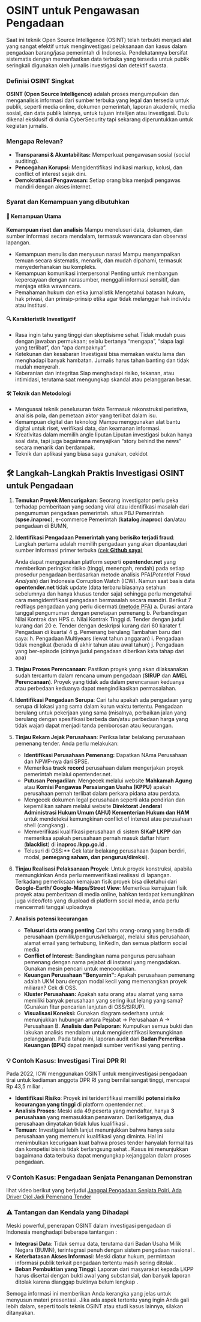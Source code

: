 # **OSINT untuk Pengawasan Pengadaan**

 Saat ini teknik Open Source Intelligence (OSINT) telah terbukti menjadi alat yang sangat efektif untuk menginvestigasi pelaksanaan dan kasus dalam pengadaan barang/jasa pemerintah di Indonesia. Pendekatannya bersifat sistematis dengan memanfaatkan data terbuka yang tersedia untuk publik seringkali digunakan oleh jurnalis investigasi dan detektif swasta.

### **Definisi OSINT Singkat**

   **OSINT (Open Source Intelligence)** adalah proses mengumpulkan dan menganalisis informasi dari sumber terbuka yang legal dan tersedia untuk publik, seperti media online, dokumen pemerintah, laporan akademik, media sosial, dan data publik lainnya, untuk tujuan intelijen atau investigasi.
   Dulu dikenal eksklusif di dunia CyberSecurity tapi sekarang diperuntukkan untuk kegiatan jurnalis.

### **Mengapa Relevan?**

* **Transparansi & Akuntabilitas:** Memperkuat pengawasan sosial (social auditing).
* **Pencegahan Korupsi:** Mengidentifikasi indikasi markup, kolusi, dan conflict of interest sejak dini.
* **Demokratisasi Pengawasan:** Setiap orang bisa menjadi pengawas mandiri dengan akses internet.

### **Syarat dan Kemampuan yang dibutuhkan**

#### 🧠 **Kemampuan Utama**

**Kemampuan riset dan analisis**
Mampu menelusuri data, dokumen, dan sumber informasi secara mendalam, termasuk wawancara dan observasi lapangan.

- Kemampuan menulis dan menyusun narasi
  Mampu menyampaikan temuan secara sistematis, menarik, dan mudah dipahami, termasuk menyederhanakan isu kompleks.
- Kemampuan komunikasi interpersonal
  Penting untuk membangun kepercayaan dengan narasumber, menggali informasi sensitif, dan menjaga etika wawancara.
- Pemahaman hukum dan etika jurnalistik
  Mengetahui batasan hukum, hak privasi, dan prinsip-prinsip etika agar tidak melanggar hak individu atau institusi.

#### 🔍 Karakteristik Investigatif

- Rasa ingin tahu yang tinggi dan skeptisisme sehat
  Tidak mudah puas dengan jawaban permukaan; selalu bertanya “mengapa”, “siapa lagi yang terlibat”, dan “apa dampaknya”.
- Ketekunan dan kesabaran
  Investigasi bisa memakan waktu lama dan menghadapi banyak hambatan. Jurnalis harus tahan banting dan tidak mudah menyerah.
- Keberanian dan integritas
  Siap menghadapi risiko, tekanan, atau intimidasi, terutama saat mengungkap skandal atau pelanggaran besar.

#### 🛠️ Teknik dan Metodologi

- Menguasai teknik penelusuran fakta
  Termasuk rekonstruksi peristiwa, analisis pola, dan pemetaan aktor yang terlibat dalam isu.
- Kemampuan digital dan teknologi
  Mampu menggunakan alat bantu digital untuk riset, verifikasi data, dan keamanan informasi.
- Kreativitas dalam memilih angle liputan
  Liputan investigasi bukan hanya soal data, tapi juga bagaimana menyajikan “story behind the news” secara menarik dan berdampak.
- Teknik dan aplikasi yang biasa saya gunakan, cekidot

## 🛠️ Langkah-Langkah Praktis Investigasi OSINT untuk Pengadaan

1. **Temukan Proyek Mencurigakan:**
   Seorang investigator perlu peka terhadap pemberitaan yang sedang viral atau identifikasi masalah dari pengumuman pengadaan pemerintah.
   situs PBJ Pemerintah (**spse.inaproc**), e-commerce Pemerintah (**katalog.inaproc**) dan/atau pengadaan di BUMN,
2. **Identifikasi Pengadaan Pemerintah yang berisiko terjadi fraud**:
   Langkah pertama adalah memilih pengadaan yang akan dipantau,dari sumber informasi primer terbuka
   [(cek **Github saya**)](github%20OSINT%20source%204%20national%20eprocurement.md)

   Anda dapat menggunakan platform seperti **opentender.net** yang memberikan peringkat risiko (tinggi, menengah, rendah) pada setiap prosedur pengadaan berdasarkan metode analisis PFA(*Potential Fraud Analysis*) dari Indonesia Corruption Watch (ICW). Namun saat basis data **opentender.net** tidak update (data terbaru biasanya setahun sebelumnya dan hanya khusus tender saja) sehingga perlu mengetahui cara mengidentifikasi pengadaan bermasalah secara mandiri.
   Berikut 7 redflags pengadaan yang perlu dicermati:([metode PFA](https://www.opentender.net/method))
   a. Durasi antara tanggal pengumuman dengan penetapan pemenang
   b. Perbandingan Nilai Kontrak dan HPS
   c. Nilai Kontrak Tinggi
   d. Tender dengan judul kurang dari 20
   e. Tender dengan deskripsi kurang dari 60 karater
   f. Pengadaan di kuartal 4
   g. Pemenang berulang
   Tambahan baru dari saya:
   h. Pengadaan Multiyears (lewat tahun anggaran)
   i. Pengadaan tidak mengikat (berada di akhir tahun atau awal tahun)
   j. Pengadaan yang ber-episode (cirinya judul pengadaan diberikan kata tahap dari apa)
3. **Tinjau Proses Perencanaan**:
   Pastikan proyek yang akan dilaksanakan sudah tercantum dalam rencana umum pengadaan (**SIRUP** dan **AMEL Perencanaan**). Proyek yang tidak ada dalam perencanaan keduanya atau perbedaan keduanya dapat mengindikasikan permasalahan.
4. **Identifikasi Pengadaan Serupa**: Cari tahu apakah ada pengadaan yang serupa di lokasi yang sama dalam kurun waktu tertentu. Pengadaan berulang untuk pekerjaan yang sama (misalnya, perbaikan jalan yang berulang dengan spesifikasi berbeda dan/atau perbedaan harga yang tidak wajar) dapat menjadi tanda pemborosan atau kecurangan.
5. **Tinjau Rekam Jejak Perusahaan**: Periksa latar belakang perusahaan pemenang tender. Anda perlu melakukan:

   - **Identifikasi Perusahaan Pemenang:** Dapatkan NAma Perusahaan dan NPWP-nya dari SPSE.
   - Memeriksa **track record** perusahaan dalam mengerjakan proyek pemerintah melalui opentender.net.
   - **Putusan Pengadilan**: Mengecek melalui website **Mahkamah Agung** atau **Komisi Pengawas Persaiangan Usaha (KPPU)** apakah perusahaan pernah terlibat dalam perkara pidana atau perdata.
   - Mengecek dokumen legal perusahaan seperti akta pendirian dan kepemilikan saham melalui website **Direktorat Jenderal Administrasi Hukum Umum (AHU) Kementerian Hukum dan HAM** untuk mendeteksi kemungkinan conflict of interest atau perusahaan shell (cangkang) .
   - Memverifikasi kualifikasi perusahaan di sistem **SIKaP LKPP** dan memeriksa apakah perusahaan pernah masuk daftar hitam (**blacklist**) di **inaproc.lkpp.go.id** .
   - Telusuri di OSS:** Cek latar belakang perusahaan (kapan berdiri, modal, **pemegang saham, dan pengurus/direksi**).
6. **Tinjau Realisasi Pelaksanaan Proyek**: Untuk proyek konstruksi, apabila memungkinkan Anda perlu memverifikasi realisasi di lapangan.
   Terkadang pemeriksaan kemajuan fisik proyek bisa diketahui dari  **Google-Earth/ Google-Maps/Street View**: Memeriksa kemajuan fisik proyek atau pemberitaan di media online, bahkan terdapat kemungkinan juga video/foto yang diupload di platform social media, anda perlu mencermati tanggal uploadnya
7. **Analisis potensi kecurangan**

   * **Telusuri data orang penting** Cari tahu orang-orang yang berada di perusahaan (pemilik/pengurus/keluarga), melalui situs perusahaan, alamat email yang terhubung, linKedIn, dan semua platform social media
   * **Conflict of Interest:** Bandingkan nama pengurus perusahaan pemenang dengan nama pejabat di instansi yang mengadakan. Gunakan mesin pencari untuk mencocokkan.
   * **Keuangan Perusahaan "Benyamin":** Apakah perusahaan pemenang adalah UKM baru dengan modal kecil yang memenangkan proyek miliaran? Cek di OSS.
   * **Kluster Perusahaan:** Apakah satu orang atau alamat yang sama memiliki banyak perusahaan yang sering ikut lelang yang sama? (Gunakan fitur pencarian lanjutan di OSS/SIRUP).
   * **Visualisasi Koneksi:** Gunakan diagram sederhana untuk menunjukkan hubungan antara Pejabat -> Perusahaan A -> Perusahaan B.
     **Analisis dan Pelaporan**: Kumpulkan semua bukti dan lakukan analisis mendalam untuk mengidentifikasi kemungkinan pelanggaran. Pada tahap ini, laporan audit dari **Badan Pemeriksa Keuangan (BPK)** dapat menjadi sumber verifikasi yang penting .

### 💡 Contoh Kasus: Investigasi Tirai DPR RI

Pada 2022, ICW menggunakan OSINT untuk menginvestigasi pengadaan tirai untuk kediaman anggota DPR RI yang bernilai sangat tinggi, mencapai Rp 43,5 miliar .

- **Identifikasi Risiko**: Proyek ini teridentifikasi memiliki **potensi risiko kecurangan yang tinggi** di platform opentender.net .
- **Analisis Proses**: Meski ada 49 peserta yang mendaftar, hanya **3 perusahaan** yang memasukkan penawaran. Dari ketiganya, dua perusahaan dinyatakan tidak lulus kualifikasi .
- **Temuan**: Investigasi lebih lanjut menunjukkan bahwa hanya satu perusahaan yang memenuhi kualifikasi yang diminta. Hal ini menimbulkan kecurigaan kuat bahwa proses tender hanyalah formalitas dan kompetisi bisnis tidak berlangsung sehat . Kasus ini menunjukkan bagaimana data terbuka dapat mengungkap kejanggalan dalam proses pengadaan.

### 💡 Contoh Kasus: Pengadaan Senjata Penanganan Demonstran

lihat video berikut yang berjudul [Janggal Pengadaan Senjata Polri, Ada Driver Ojol Jadi Pemenang Tender](https://www.youtube.com/watch?v=Yys81jvvEio)

### ⚠️ Tantangan dan Kendala yang Dihadapi

Meski powerful, penerapan OSINT dalam investigasi pengadaan di Indonesia menghadapi beberapa tantangan :

- **Integrasi Data**: Tidak semua data, terutama dari Badan Usaha Milik Negara (BUMN), terintegrasi penuh dengan sistem pengadaan nasional .
- **Keterbatasan Akses Informasi**: Meski diatur hukum, permintaan informasi publik terkait pengadaan tertentu masih sering ditolak .
- **Beban Pembuktian yang Tinggi**: Laporan dari masyarakat kepada LKPP harus disertai dengan bukti awal yang substansial, dan banyak laporan ditolak karena dianggap buktinya belum lengkap .

Semoga informasi ini memberikan Anda kerangka yang jelas untuk menyusun materi presentasi. Jika ada aspek tertentu yang ingin Anda gali lebih dalam, seperti tools teknis OSINT atau studi kasus lainnya, silakan ditanyakan.

